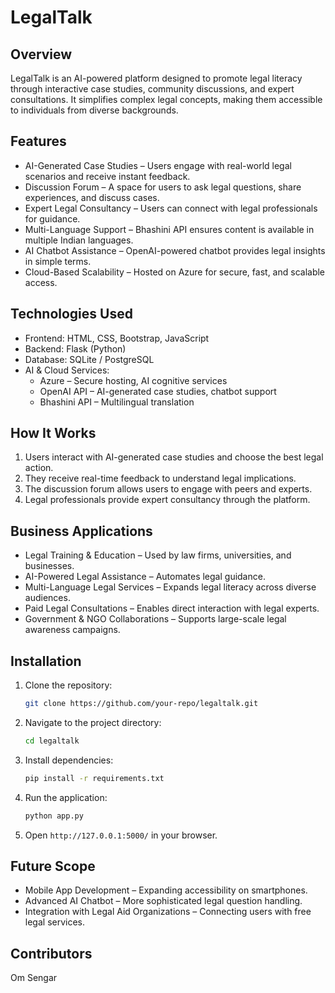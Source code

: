 # LegalTalk

## Overview
LegalTalk is an AI-powered platform designed to promote legal literacy through interactive case studies, community discussions, and expert consultations. It simplifies complex legal concepts, making them accessible to individuals from diverse backgrounds.

## Features
- AI-Generated Case Studies – Users engage with real-world legal scenarios and receive instant feedback.
- Discussion Forum – A space for users to ask legal questions, share experiences, and discuss cases.
- Expert Legal Consultancy – Users can connect with legal professionals for guidance.
- Multi-Language Support – Bhashini API ensures content is available in multiple Indian languages.
- AI Chatbot Assistance – OpenAI-powered chatbot provides legal insights in simple terms.
- Cloud-Based Scalability – Hosted on Azure for secure, fast, and scalable access.

## Technologies Used
- Frontend: HTML, CSS, Bootstrap, JavaScript
- Backend: Flask (Python)
- Database: SQLite / PostgreSQL
- AI & Cloud Services:
  - Azure – Secure hosting, AI cognitive services
  - OpenAI API – AI-generated case studies, chatbot support
  - Bhashini API – Multilingual translation

## How It Works
1. Users interact with AI-generated case studies and choose the best legal action.
2. They receive real-time feedback to understand legal implications.
3. The discussion forum allows users to engage with peers and experts.
4. Legal professionals provide expert consultancy through the platform.

## Business Applications
- Legal Training & Education – Used by law firms, universities, and businesses.
- AI-Powered Legal Assistance – Automates legal guidance.
- Multi-Language Legal Services – Expands legal literacy across diverse audiences.
- Paid Legal Consultations – Enables direct interaction with legal experts.
- Government & NGO Collaborations – Supports large-scale legal awareness campaigns.

## Installation
1. Clone the repository:
   ```bash
   git clone https://github.com/your-repo/legaltalk.git
   ```
2. Navigate to the project directory:
   ```bash
   cd legaltalk
   ```
3. Install dependencies:
   ```bash
   pip install -r requirements.txt
   ```
4. Run the application:
   ```bash
   python app.py
   ```
5. Open `http://127.0.0.1:5000/` in your browser.

## Future Scope
- Mobile App Development – Expanding accessibility on smartphones.
- Advanced AI Chatbot – More sophisticated legal question handling.
- Integration with Legal Aid Organizations – Connecting users with free legal services.

## Contributors
Om Sengar


